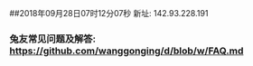 ##2018年09月28日07时12分07秒 新址: 142.93.228.191
### 兔友常见问题及解答: https://github.com/wanggonging/d/blob/w/FAQ.md
